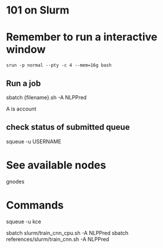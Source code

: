 
# 101 on Slurm


# Remember to run a interactive window


```
srun -p normal --pty -c 4 --mem=16g bash
```

## Run a job

sbatch {filename}.sh -A NLPPred

A is account

## check status of submitted queue
squeue -u USERNAME

# See available nodes
gnodes


# Commands

squeue -u kce


sbatch slurm/train_cnn_cpu.sh -A NLPPred
sbatch references/slurm/train_cnn.sh -A NLPPred